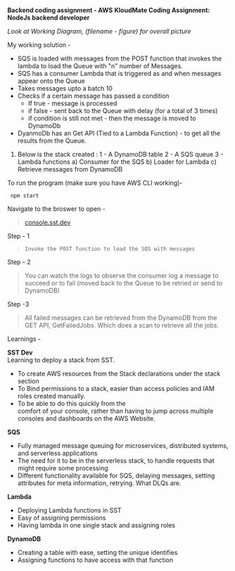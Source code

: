   
  
**Backend coding assignment - AWS**
**KloudMate Coding Assignment: NodeJs backend developer**

*Look at Working Diagram, (filename - figure) for overall picture*

My working solution -


 - SQS is loaded with messages from the POST function that invokes the
   lambda to load the Queue with "n" number of Messages.
  - SQS has a consumer Lambda that is triggered as and when messages appear onto the Queue
   - Takes messages upto a batch 10
   - Checks if a certain message has passed a condition
	   - If true - message is processed
	   - if false - sent back to the Queue with delay (for a total of 3 times)
	   - if condition is still not met - then the message is moved to DynamoDb
- DyanmoDb has an Get API (Tied to a Lambda Function) - to get all the results from the Queue.

  
  

 1. Below is the stack created :
    1 - A DynamoDB table
    2 - A SQS queue
    3 - Lambda functions
	    a) Consumer for the SQS
	    b) Loader for Lambda
	    c) Retrieve messages from DynamoDB

To run the program (make sure you have AWS CLI working)-

     npm start

Navigate to the broswer to open - 

> [console.sst.dev](console.sst.dev)

  

Step - 1

>     Invoke the POST function to load the SQS with messages

Step - 2

> You can watch the logs to observe the consumer log a message to
> succeed or to fail (moved back to the Queue to be retried or send to
> DynamoDB)

Step -3

> All failed messages can be retrieved from the DynamoDB from the GET
> API, GetFailedJobs. Which does a scan to retrieve all the jobs.


Learnings - 

**SST Dev**  	
Learning to deploy a stack from SST.  	
- To create AWS resources from the Stack declarations under the stack section
-  To Bind permissions to a stack, easier than access policies and IAM  
   roles created manually. 
  - To be able to do this quickly from the   
   comfort of your console, rather than having to jump across multiple  
   consoles and dashboards on the AWS Website.

**SQS**  	
- Fully managed message queuing for microservices, distributed systems, and serverless applications 
- The need for it to be in the serverless stack, to handle requests that might require some processing
- Different functionality available for SQS, delaying messages, setting attributes for meta information, retrying. What DLQs are.

**Lambda** 
- Deploying Lambda functions in SST
- Easy of assigning permissions 
- Having lambda in one single stack and assigning roles 

**DynamoDB** 
- Creating a table with ease, setting the unique identifies 
- Assigning functions to have access with that function 


